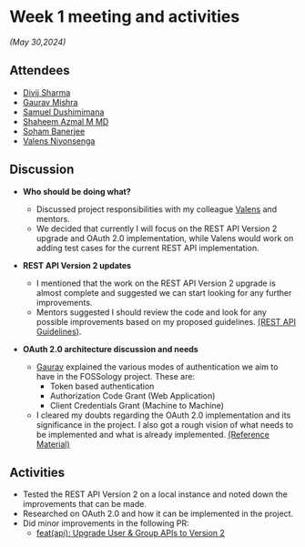 # Week 1 meeting and activities

*(May 30,2024)*

## Attendees

- [Divij Sharma](https://github.com/dvjsharma)
- [Gaurav Mishra](https://github.com/GMishx)
- [Samuel Dushimimana](https://github.com/dushimsam)
- [Shaheem Azmal M MD](https://github.com/shaheemazmalmmd)
- [Soham Banerjee](https://github.com/soham4abc)
- [Valens Niyonsenga](https://github.com/valens200)

## Discussion

- **Who should be doing what?**
  - Discussed project responsibilities with my colleague [Valens](https://github.com/valens200) and mentors.
  - We decided that currently I will focus on the REST API Version 2 upgrade and OAuth 2.0 implementation, while Valens would work on adding test cases for the current REST API implementation.

- **REST API Version 2 updates**
  - I mentioned that the work on the REST API Version 2 upgrade is almost complete and suggested we can start looking for any further improvements.
  - Mentors suggested I should review the code and look for any possible improvements based on my proposed guidelines. [(REST API Guidelines)](https://fossology.github.io/gsoc/docs/2024/rest/API-guidelines).

- **OAuth 2.0 architecture discussion and needs**
  - [Gaurav](https://github.com/GMishx) explained the various modes of authentication we aim to have in the FOSSology project. These are:
    - Token based authentication
    - Authorization Code Grant (Web Application)
    - Client Credentials Grant (Machine to Machine)
  - I cleared my doubts regarding the OAuth 2.0 implementation and its significance in the project. I also got a rough vision of what needs to be implemented and what is already implemented. [(Reference Material)](https://github.com/fossology/fossology/wiki/OpenID-Connect-authentication-configuration)

## Activities

- Tested the REST API Version 2 on a local instance and noted down the improvements that can be made.
- Researched on OAuth 2.0 and how it can be implemented in the project.
- Did minor improvements in the following PR:
  - [feat(api): Upgrade User & Group APIs to Version 2 ](https://github.com/fossology/fossology/pull/2711)